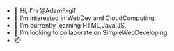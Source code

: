- 👋 Hi, I’m @AdamF-gif
- 👀 I’m interested in WebDev and CloudComputing
- 🌱 I’m currently learning HTML,Java,JS,
- 💞️ I’m looking to collaborate on SimpleWebDeveloping
- 📫

<!---
AdamF-gif/AdamF-gif is a ✨ special ✨ repository because its `README.md` (this file) appears on your GitHub profile.
You can click the Preview link to take a look at your changes.
--->
